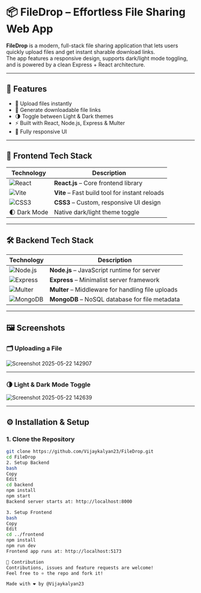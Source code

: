 # 📦 FileDrop – Effortless File Sharing Web App

**FileDrop** is a modern, full-stack file sharing application that lets users quickly upload files and get instant sharable download links.  
The app features a responsive design, supports dark/light mode toggling, and is powered by a clean Express + React architecture.

---

## 🚀 Features

- 📁 Upload files instantly
- 🔗 Generate downloadable file links
- 🌗 Toggle between Light & Dark themes
- ⚡ Built with React, Node.js, Express & Multer
- 📱 Fully responsive UI


---

## 🎨 Frontend Tech Stack

| Technology  | Description                                   |
|-------------|-----------------------------------------------|
| ![React](https://img.shields.io/badge/React-20232A?style=flat&logo=react&logoColor=61DAFB) | **React.js** – Core frontend library |
| ![Vite](https://img.shields.io/badge/Vite-646CFF?style=flat&logo=vite&logoColor=FFD62E) | **Vite** – Fast build tool for instant reloads |
| ![CSS3](https://img.shields.io/badge/CSS3-1572B6?style=flat&logo=css3&logoColor=white) | **CSS3** – Custom, responsive UI design |
| 🌓 Dark Mode | Native dark/light theme toggle |

---

## 🛠️ Backend Tech Stack

| Technology  | Description                                   |
|-------------|-----------------------------------------------|
| ![Node.js](https://img.shields.io/badge/Node.js-339933?style=flat&logo=node.js&logoColor=white) | **Node.js** – JavaScript runtime for server |
| ![Express](https://img.shields.io/badge/Express.js-000000?style=flat&logo=express&logoColor=white) | **Express** – Minimalist server framework |
| ![Multer](https://img.shields.io/badge/Multer-FF5733?style=flat&logo=npm&logoColor=white) | **Multer** – Middleware for handling file uploads |
| ![MongoDB](https://img.shields.io/badge/MongoDB-4EA94B?style=flat&logo=mongodb&logoColor=white) | **MongoDB** – NoSQL database for file metadata |

---

## 🖼️ Screenshots

### 🗂️ Uploading a File
![Screenshot 2025-05-22 142907](https://github.com/user-attachments/assets/a12ad772-ea0a-4b04-99d6-7776fd980626)


---

### 🌗 Light & Dark Mode Toggle
![Screenshot 2025-05-22 142639](https://github.com/user-attachments/assets/6f1c8115-735b-43eb-a2b7-8aeb268bd817)


---

## ⚙️ Installation & Setup

### 1. Clone the Repository

```bash
git clone https://github.com/Vijaykalyan23/FileDrop.git
cd FileDrop
2. Setup Backend
bash
Copy
Edit
cd backend
npm install
npm start
Backend server starts at: http://localhost:8000

3. Setup Frontend
bash
Copy
Edit
cd ../frontend
npm install
npm run dev
Frontend app runs at: http://localhost:5173

🙌 Contribution
Contributions, issues and feature requests are welcome!
Feel free to ⭐️ the repo and fork it!

Made with ❤️ by @Vijaykalyan23

